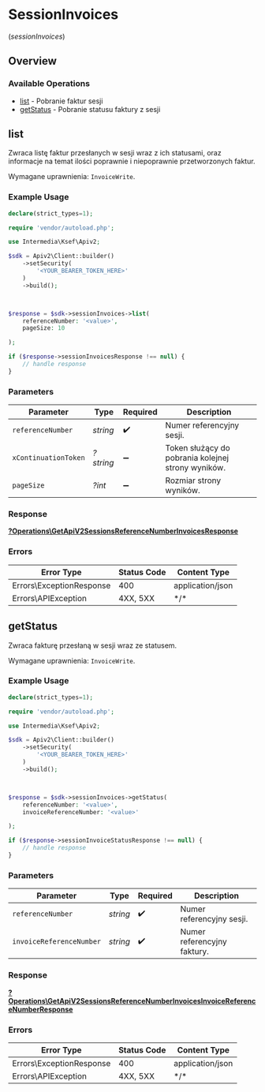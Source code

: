 # SessionInvoices
(*sessionInvoices*)

## Overview

### Available Operations

* [list](#list) - Pobranie faktur sesji
* [getStatus](#getstatus) - Pobranie statusu faktury z sesji

## list

Zwraca listę faktur przesłanych w sesji wraz z ich statusami, oraz informacje na temat ilości poprawnie i niepoprawnie przetworzonych faktur.

Wymagane uprawnienia: `InvoiceWrite`.

### Example Usage

<!-- UsageSnippet language="php" operationID="get_/api/v2/sessions/{referenceNumber}/invoices" method="get" path="/api/v2/sessions/{referenceNumber}/invoices" -->
```php
declare(strict_types=1);

require 'vendor/autoload.php';

use Intermedia\Ksef\Apiv2;

$sdk = Apiv2\Client::builder()
    ->setSecurity(
        '<YOUR_BEARER_TOKEN_HERE>'
    )
    ->build();



$response = $sdk->sessionInvoices->list(
    referenceNumber: '<value>',
    pageSize: 10

);

if ($response->sessionInvoicesResponse !== null) {
    // handle response
}
```

### Parameters

| Parameter                                          | Type                                               | Required                                           | Description                                        |
| -------------------------------------------------- | -------------------------------------------------- | -------------------------------------------------- | -------------------------------------------------- |
| `referenceNumber`                                  | *string*                                           | :heavy_check_mark:                                 | Numer referencyjny sesji.                          |
| `xContinuationToken`                               | *?string*                                          | :heavy_minus_sign:                                 | Token służący do pobrania kolejnej strony wyników. |
| `pageSize`                                         | *?int*                                             | :heavy_minus_sign:                                 | Rozmiar strony wyników.                            |

### Response

**[?Operations\GetApiV2SessionsReferenceNumberInvoicesResponse](../../Models/Operations/GetApiV2SessionsReferenceNumberInvoicesResponse.md)**

### Errors

| Error Type               | Status Code              | Content Type             |
| ------------------------ | ------------------------ | ------------------------ |
| Errors\ExceptionResponse | 400                      | application/json         |
| Errors\APIException      | 4XX, 5XX                 | \*/\*                    |

## getStatus

Zwraca fakturę przesłaną w sesji wraz ze statusem.

Wymagane uprawnienia: `InvoiceWrite`.

### Example Usage

<!-- UsageSnippet language="php" operationID="get_/api/v2/sessions/{referenceNumber}/invoices/{invoiceReferenceNumber}" method="get" path="/api/v2/sessions/{referenceNumber}/invoices/{invoiceReferenceNumber}" -->
```php
declare(strict_types=1);

require 'vendor/autoload.php';

use Intermedia\Ksef\Apiv2;

$sdk = Apiv2\Client::builder()
    ->setSecurity(
        '<YOUR_BEARER_TOKEN_HERE>'
    )
    ->build();



$response = $sdk->sessionInvoices->getStatus(
    referenceNumber: '<value>',
    invoiceReferenceNumber: '<value>'

);

if ($response->sessionInvoiceStatusResponse !== null) {
    // handle response
}
```

### Parameters

| Parameter                   | Type                        | Required                    | Description                 |
| --------------------------- | --------------------------- | --------------------------- | --------------------------- |
| `referenceNumber`           | *string*                    | :heavy_check_mark:          | Numer referencyjny sesji.   |
| `invoiceReferenceNumber`    | *string*                    | :heavy_check_mark:          | Numer referencyjny faktury. |

### Response

**[?Operations\GetApiV2SessionsReferenceNumberInvoicesInvoiceReferenceNumberResponse](../../Models/Operations/GetApiV2SessionsReferenceNumberInvoicesInvoiceReferenceNumberResponse.md)**

### Errors

| Error Type               | Status Code              | Content Type             |
| ------------------------ | ------------------------ | ------------------------ |
| Errors\ExceptionResponse | 400                      | application/json         |
| Errors\APIException      | 4XX, 5XX                 | \*/\*                    |